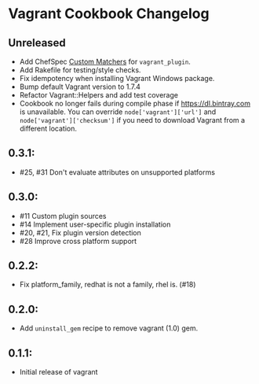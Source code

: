 # Vagrant Cookbook Changelog

## Unreleased

* Add ChefSpec [Custom Matchers](https://github.com/sethvargo/chefspec#packaging-custom-matchers)
for `vagrant_plugin`.
* Add Rakefile for testing/style checks.
* Fix idempotency when installing Vagrant Windows package.
* Bump default Vagrant version to 1.7.4
* Refactor Vagrant::Helpers and add test coverage
* Cookbook no longer fails during compile phase if https://dl.bintray.com is
unavailable. You can override `node['vagrant']['url']` and
`node['vagrant']['checksum']` if you need to download Vagrant from a different
location.

## 0.3.1:

* #25, #31 Don't evaluate attributes on unsupported platforms

## 0.3.0:

* #11 Custom plugin sources
* #14 Implement user-specific plugin installation
* #20, #21, Fix plugin version detection
* #28 Improve cross platform support

## 0.2.2:

* Fix platform_family, redhat is not a family, rhel is. (#18)

## 0.2.0:

* Add `uninstall_gem` recipe to remove vagrant (1.0) gem.

## 0.1.1:

* Initial release of vagrant
